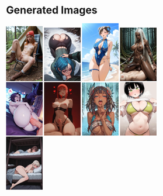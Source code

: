 # Generated Images



<img src="2025_09_16_01_thumb.webp" width="100"/> <img src="2025_09_16_02_thumb.webp" width="100"/> <img src="2025_09_16_03_thumb.webp" width="100"/> <img src="2025_09_16_04_thumb.webp" width="100"/> <img src="2025_09_16_05_thumb.webp" width="100"/> <img src="2025_09_16_06_thumb.webp" width="100"/> <img src="2025_09_16_07_thumb.webp" width="100"/> <img src="2025_09_16_08_thumb.webp" width="100"/> <img src="2025_09_16_09_thumb.webp" width="100"/>